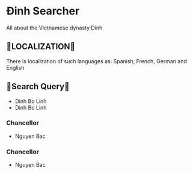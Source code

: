 <h1>Đinh Searcher</h1>
<p>All about the Vietnamese dynasty Dinh</p>
<h2>🧠LOCALIZATION🧠</h2>
<p>There is localization of such languages ​​as: Spanish, French, German and English</p>
<h2>🔎Search Query🔎</h2>
<h3👑Emperors👑</h3>
<ul>
  <li>Dinh Bo Linh</li>
  <li>Dinh Bo Linh</li>
</ul>
<h3>Chancellor</h3>
<ul>
  <li>Nguyen Bac</li>
</ul>
<h3>Chancellor</h3>
<ul>
  <li>Nguyen Bac</li>
</ul>
